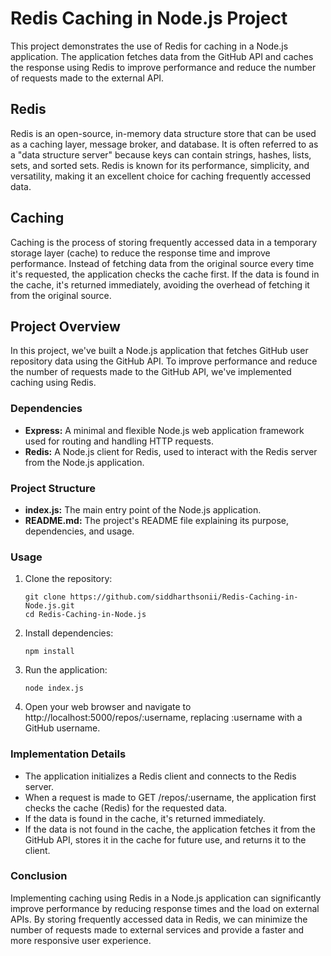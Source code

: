 # Redis Caching in Node.js Project
This project demonstrates the use of Redis for caching in a Node.js application. The application fetches data from the GitHub API and caches the response using Redis to improve performance and reduce the number of requests made to the external API.

## **Redis**
Redis is an open-source, in-memory data structure store that can be used as a caching layer, message broker, and database. It is often referred to as a "data structure server" because keys can contain strings, hashes, lists, sets, and sorted sets. Redis is known for its performance, simplicity, and versatility, making it an excellent choice for caching frequently accessed data.

## **Caching**
Caching is the process of storing frequently accessed data in a temporary storage layer (cache) to reduce the response time and improve performance. Instead of fetching data from the original source every time it's requested, the application checks the cache first. If the data is found in the cache, it's returned immediately, avoiding the overhead of fetching it from the original source.

## **Project Overview**
In this project, we've built a Node.js application that fetches GitHub user repository data using the GitHub API. To improve performance and reduce the number of requests made to the GitHub API, we've implemented caching using Redis.

### **Dependencies**
  - **Express:** A minimal and flexible Node.js web application framework used for routing and handling HTTP requests.
  - **Redis:** A Node.js client for Redis, used to interact with the Redis server from the Node.js application.

### **Project Structure**
  - **index.js:** The main entry point of the Node.js application.
  - **README.md:** The project's README file explaining its purpose, dependencies, and usage.

### **Usage**
1. Clone the repository:
   ```
   git clone https://github.com/siddharthsonii/Redis-Caching-in-Node.js.git
   cd Redis-Caching-in-Node.js
   ```
2. Install dependencies:
   ```
   npm install
   ```
3. Run the application:
   ```
   node index.js
   ```
4. Open your web browser and navigate to http://localhost:5000/repos/:username, replacing :username with a GitHub username.

### **Implementation Details**
   - The application initializes a Redis client and connects to the Redis server.
   - When a request is made to GET /repos/:username, the application first checks the cache (Redis) for the requested data.
   - If the data is found in the cache, it's returned immediately.
   - If the data is not found in the cache, the application fetches it from the GitHub API, stores it in the cache for future use, and returns it to the client.

### **Conclusion**
Implementing caching using Redis in a Node.js application can significantly improve performance by reducing response times and the load on external APIs. By storing frequently accessed data in Redis, we can minimize the number of requests made to external services and provide a faster and more responsive user experience.
